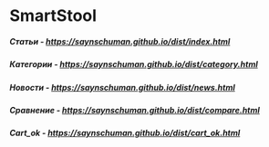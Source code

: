 # SmartStool

##### Статьи - https://saynschuman.github.io/dist/index.html
##### Категории - https://saynschuman.github.io/dist/category.html
##### Новости - https://saynschuman.github.io/dist/news.html
##### Сравнение - https://saynschuman.github.io/dist/compare.html
##### Cart_ok - https://saynschuman.github.io/dist/cart_ok.html